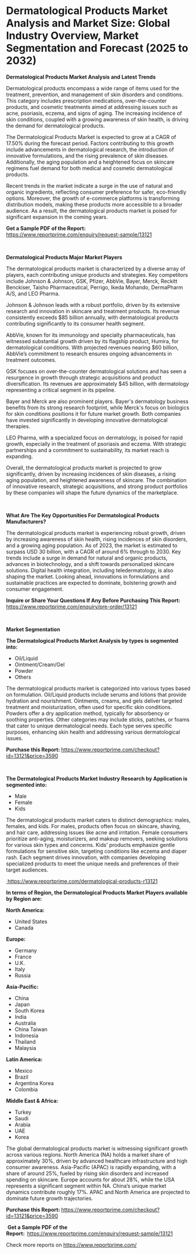 <p><h1>Dermatological Products Market Analysis and Market Size: Global Industry Overview, Market Segmentation and Forecast (2025 to 2032)</h1></p><p><strong>Dermatological Products Market Analysis and Latest Trends</strong></p>
<p><p>Dermatological products encompass a wide range of items used for the treatment, prevention, and management of skin disorders and conditions. This category includes prescription medications, over-the-counter products, and cosmetic treatments aimed at addressing issues such as acne, psoriasis, eczema, and signs of aging. The increasing incidence of skin conditions, coupled with a growing awareness of skin health, is driving the demand for dermatological products.</p><p>The Dermatological Products Market is expected to grow at a CAGR of 17.50% during the forecast period. Factors contributing to this growth include advancements in dermatological research, the introduction of innovative formulations, and the rising prevalence of skin diseases. Additionally, the aging population and a heightened focus on skincare regimens fuel demand for both medical and cosmetic dermatological products.</p><p>Recent trends in the market indicate a surge in the use of natural and organic ingredients, reflecting consumer preference for safer, eco-friendly options. Moreover, the growth of e-commerce platforms is transforming distribution models, making these products more accessible to a broader audience. As a result, the dermatological products market is poised for significant expansion in the coming years.</p></p>
<p><strong>Get a Sample PDF of the Report:&nbsp;</strong> <a href="https://www.reportprime.com/enquiry/request-sample/13121?utm_campaign=2802&utm_medium=2&utm_source=Github&utm_content=ia&utm_term=19032025&utm_id=dermatological-products">https://www.reportprime.com/enquiry/request-sample/13121</a></p>
<p>&nbsp;</p>
<p><strong>Dermatological Products Major Market Players</strong></p>
<p><p>The dermatological products market is characterized by a diverse array of players, each contributing unique products and strategies. Key competitors include Johnson & Johnson, GSK, Pfizer, AbbVie, Bayer, Merck, Reckitt Benckiser, Taisho Pharmaceutical, Perrigo, Ikeda Mohando, DermaPharm A/S, and LEO Pharma.</p><p>Johnson & Johnson leads with a robust portfolio, driven by its extensive research and innovation in skincare and treatment products. Its revenue consistently exceeds $85 billion annually, with dermatological products contributing significantly to its consumer health segment.</p><p>AbbVie, known for its immunology and specialty pharmaceuticals, has witnessed substantial growth driven by its flagship product, Humira, for dermatological conditions. With projected revenues nearing $60 billion, AbbVie’s commitment to research ensures ongoing advancements in treatment outcomes.</p><p>GSK focuses on over-the-counter dermatological solutions and has seen a resurgence in growth through strategic acquisitions and product diversification. Its revenues are approximately $45 billion, with dermatology representing a critical segment in its pipeline.</p><p>Bayer and Merck are also prominent players. Bayer's dermatology business benefits from its strong research footprint, while Merck's focus on biologics for skin conditions positions it for future market growth. Both companies have invested significantly in developing innovative dermatological therapies.</p><p>LEO Pharma, with a specialized focus on dermatology, is poised for rapid growth, especially in the treatment of psoriasis and eczema. With strategic partnerships and a commitment to sustainability, its market reach is expanding.</p><p>Overall, the dermatological products market is projected to grow significantly, driven by increasing incidences of skin diseases, a rising aging population, and heightened awareness of skincare. The combination of innovative research, strategic acquisitions, and strong product portfolios by these companies will shape the future dynamics of the marketplace.</p></p>
<p>&nbsp;</p>
<p><strong>What Are The Key Opportunities For Dermatological Products Manufacturers?</strong></p>
<p><p>The dermatological products market is experiencing robust growth, driven by increasing awareness of skin health, rising incidences of skin disorders, and a growing aging population. As of 2023, the market is estimated to surpass USD 30 billion, with a CAGR of around 6% through to 2030. Key trends include a surge in demand for natural and organic products, advances in biotechnology, and a shift towards personalized skincare solutions. Digital health integration, including teledermatology, is also shaping the market. Looking ahead, innovations in formulations and sustainable practices are expected to dominate, bolstering growth and consumer engagement.</p></p>
<p><strong>Inquire or Share Your Questions If Any Before Purchasing This Report:</strong> <a href="https://www.reportprime.com/enquiry/pre-order/13121?utm_campaign=2802&utm_medium=2&utm_source=Github&utm_content=ia&utm_term=19032025&utm_id=dermatological-products">https://www.reportprime.com/enquiry/pre-order/13121</a></p>
<p>&nbsp;</p>
<p><strong>Market Segmentation</strong></p>
<p><strong>The Dermatological Products Market Analysis by types is segmented into:</strong></p>
<p><ul><li>Oil/Liquid</li><li>Ointment/Cream/Gel</li><li>Powder</li><li>Others</li></ul></p>
<p><p>The dermatological products market is categorized into various types based on formulation. Oil/Liquid products include serums and lotions that provide hydration and nourishment. Ointments, creams, and gels deliver targeted treatment and moisturization, often used for specific skin conditions. Powders offer a dry application method, typically for absorbency or soothing properties. Other categories may include sticks, patches, or foams that cater to unique dermatological needs. Each type serves specific purposes, enhancing skin health and addressing various dermatological issues.</p></p>
<p><strong>Purchase this Report:&nbsp;</strong><a href="https://www.reportprime.com/checkout?id=13121&price=3590&utm_campaign=2802&utm_medium=2&utm_source=Github&utm_content=ia&utm_term=19032025&utm_id=dermatological-products">https://www.reportprime.com/checkout?id=13121&price=3590</a></p>
<p>&nbsp;</p>
<p><strong>The Dermatological Products Market Industry Research by Application is segmented into:</strong></p>
<p><ul><li>Male</li><li>Female</li><li>Kids</li></ul></p>
<p><p>The dermatological products market caters to distinct demographics: males, females, and kids. For males, products often focus on skincare, shaving, and hair care, addressing issues like acne and irritation. Female consumers prioritize anti-aging, moisturizers, and makeup removers, seeking solutions for various skin types and concerns. Kids' products emphasize gentle formulations for sensitive skin, targeting conditions like eczema and diaper rash. Each segment drives innovation, with companies developing specialized products to meet the unique needs and preferences of their target audiences.</p></p>
<p><a href="https://www.reportprime.com/dermatological-products-r13121?utm_campaign=2802&utm_medium=2&utm_source=Github&utm_content=ia&utm_term=19032025&utm_id=dermatological-products">&nbsp;https://www.reportprime.com/dermatological-products-r13121</a></p>
<p><strong>In terms of Region, the Dermatological Products Market Players available by Region are:</strong></p>
<p>
    <p> <strong> North America: </strong>
        <ul>
            <li>United States</li>
            <li>Canada</li>
        </ul>
        </p> 
    <p> <strong> Europe: </strong>
        <ul>
            <li>Germany</li>
            <li>France</li>
            <li>U.K.</li>
            <li>Italy</li>
            <li>Russia</li>
        </ul>
        </p> 
    <p> <strong> Asia-Pacific: </strong>
        <ul>
            <li>China</li>
            <li>Japan</li>
            <li>South Korea</li>
            <li>India</li>
            <li>Australia</li>
            <li>China Taiwan</li>
            <li>Indonesia</li>
            <li>Thailand</li>
            <li>Malaysia</li>
        </ul>
        </p> 
    <p> <strong> Latin America: </strong>
        <ul>
            <li>Mexico</li>
            <li>Brazil</li>
            <li>Argentina Korea</li>
            <li>Colombia</li>
        </ul>
        </p> 
    <p> <strong> Middle East & Africa: </strong>
        <ul>
            <li>Turkey</li>
            <li>Saudi</li>
            <li>Arabia</li>
            <li>UAE</li>
            <li>Korea</li>
        </ul>
    </p>
    </p>
<p><p>The global dermatological products market is witnessing significant growth across various regions. North America (NA) holds a market share of approximately 30%, driven by advanced healthcare infrastructure and high consumer awareness. Asia-Pacific (APAC) is rapidly expanding, with a share of around 25%, fueled by rising skin disorders and increased spending on skincare. Europe accounts for about 28%, while the USA represents a significant segment within NA. China’s unique market dynamics contribute roughly 17%. APAC and North America are projected to dominate future growth trajectories.</p></p>
<p><strong>Purchase this Report: </strong><a href="https://www.reportprime.com/checkout?id=13121&price=3590&utm_campaign=2802&utm_medium=2&utm_source=Github&utm_content=ia&utm_term=19032025&utm_id=dermatological-products">https://www.reportprime.com/checkout?id=13121&price=3590</a></p>
<p>&nbsp;<strong>Get a Sample PDF of the Report:&nbsp;&nbsp;</strong><a href="https://www.reportprime.com/enquiry/request-sample/13121?utm_campaign=2802&utm_medium=2&utm_source=Github&utm_content=ia&utm_term=19032025&utm_id=dermatological-products">https://www.reportprime.com/enquiry/request-sample/13121</a></p>
<p><strong></strong></p>
<p>Check more reports on <a href="https://www.reportprime.com/?utm_campaign=2802&utm_medium=2&utm_source=Github&utm_content=ia&utm_term=19032025&utm_id=dermatological-products">https://www.reportprime.com/</a></p>